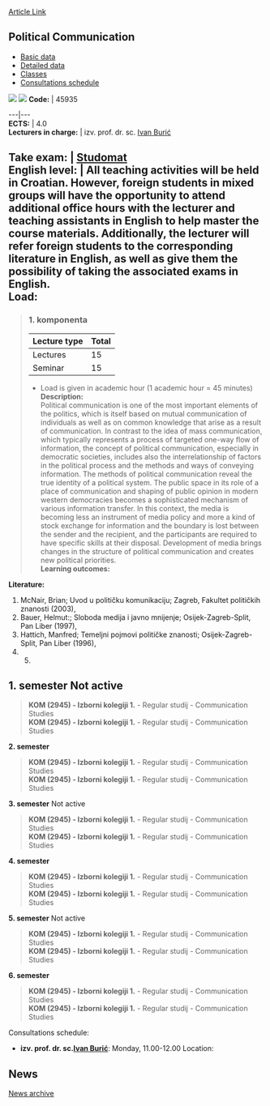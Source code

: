 [Article Link](https://www.fhs.hr/en/course/polcom)

## Political Communication
  * [Basic data](https://www.fhs.hr/en/course/polcom#v1id-523819_30817_1_0 "Basic data")
  * [Detailed data](https://www.fhs.hr/en/course/polcom#v1id-523819_30817_1_1 "Detailed data")
  * [Classes](https://www.fhs.hr/en/course/polcom#v1id-523819_30817_1_2 "Classes")
  * [Consultations schedule](https://www.fhs.hr/en/course/polcom#v1id-523819_30817_1_3 "Consultations schedule")


[![](https://www.fhs.hr/img/flags/gif/hr.gif)](https://www.fhs.hr/predmet/polkom) [![](https://www.fhs.hr/img/flags/gif/gb.gif)](https://www.fhs.hr/en/course/polcom)
**Code:** |  45935  
  
---|---  
**ECTS:** |  4.0   
**Lecturers in charge:** |  izv. prof. dr. sc. [Ivan Burić](https://www.fhs.hr/staff/ivan.buric)   
  
**Take exam:** |  [Studomat](http://www.isvu.hr/studomat)  
**English level:** |  All teaching activities will be held in Croatian. However, foreign students in mixed groups will have the opportunity to attend additional office hours with the lecturer and teaching assistants in English to help master the course materials. Additionally, the lecturer will refer foreign students to the corresponding literature in English, as well as give them the possibility of taking the associated exams in English.   
**Load:**  
---  
> ### 1. komponenta
> | Lecture type | Total  
> ---|---  
> Lectures | 15  
> Seminar | 15  
> * Load is given in academic hour (1 academic hour = 45 minutes)   
**Description:**  
> Political communication is one of the most important elements of the politics, which is itself based on mutual communication of individuals as well as on common knowledge that arise as a result of communication. In contrast to the idea of mass communication, which typically represents a process of targeted one-way flow of information, the concept of political communication, especially in democratic societies, includes also the interrelationship of factors in the political process and the methods and ways of conveying information. The methods of political communication reveal the true identity of a political system. The public space in its role of a place of communication and shaping of public opinion in modern western democracies becomes a sophisticated mechanism of various information transfer. In this context, the media is becoming less an instrument of media policy and more a kind of stock exchange for information and the boundary is lost between the sender and the recipient, and the participants are required to have specific skills at their disposal. Development of media brings changes in the structure of political communication and creates new political priorities.  
**Learning outcomes:**  

  
**Literature:**  
  1. McNair, Brian; Uvod u političku komunikaciju; Zagreb, Fakultet političkih znanosti (2003), 
  2. Bauer, Helmut:; Sloboda medija i javno mnijenje; Osijek-Zagreb-Split, Pan Liber (1997), 
  3. Hattich, Manfred; Temeljni pojmovi političke znanosti; Osijek-Zagreb-Split, Pan Liber (1996), 
  4.   5. 
  
**1. semester** Not active  
---  
> **KOM (2945) - Izborni kolegiji 1.** - Regular studij - Communication Studies  
>  **KOM (2945) - Izborni kolegiji 1.** - Regular studij - Communication Studies  
>   
  
**2. semester**  
> **KOM (2945) - Izborni kolegiji 1.** - Regular studij - Communication Studies  
>  **KOM (2945) - Izborni kolegiji 1.** - Regular studij - Communication Studies  
>   
  
**3. semester** Not active  
> **KOM (2945) - Izborni kolegiji 1.** - Regular studij - Communication Studies  
>  **KOM (2945) - Izborni kolegiji 1.** - Regular studij - Communication Studies  
>   
  
**4. semester**  
> **KOM (2945) - Izborni kolegiji 1.** - Regular studij - Communication Studies  
>  **KOM (2945) - Izborni kolegiji 1.** - Regular studij - Communication Studies  
>   
  
**5. semester** Not active  
> **KOM (2945) - Izborni kolegiji 1.** - Regular studij - Communication Studies  
>  **KOM (2945) - Izborni kolegiji 1.** - Regular studij - Communication Studies  
>   
  
**6. semester**  
> **KOM (2945) - Izborni kolegiji 1.** - Regular studij - Communication Studies  
>  **KOM (2945) - Izborni kolegiji 1.** - Regular studij - Communication Studies  
>   
Consultations schedule: 
  * **izv. prof. dr. sc.[Ivan Burić](https://www.fhs.hr/staff/ivan.buric)**: 
Monday, 11.00-12.00
Location: 


## News
[News archive](https://www.fhs.hr/en/course/polcom?@=20pmq#news_79723 "News archive")
